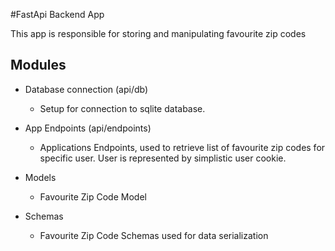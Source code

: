 #FastApi Backend App

This app is responsible for storing and manipulating favourite zip codes 

## Modules

- Database connection (api/db)

    - Setup for connection to sqlite database.


- App Endpoints (api/endpoints)

    - Applications Endpoints, used to retrieve list of favourite zip codes
    for specific user. User is represented by simplistic user cookie. 


- Models

    - Favourite Zip Code Model
    
- Schemas

    - Favourite Zip Code Schemas used for data serialization
